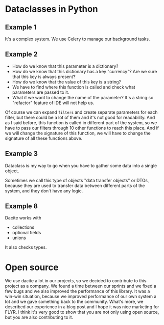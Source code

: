 # Dataclasses in Python

## Example 1

It's a complex system. We use Celery to manage our background tasks.

## Example 2

- How do we know that this parameter is a dictionary?
- How do we know that this dictionary has a key "currency"? Are we sure that this key is always present?
- How do we know that the value of this key is a string?
- We have to find where this function is called and check what parameters are passed to it.
- What if we want to change the name of the parameter? It's a string so "refactor" feature of IDE will not help us.

Of course we can expand `filters` and create separate parameters for each filter, but there could be a lot of them and
it's not good for readability. And as I said before, this function is called in different part of the system, so we have
to pass our filters through 10 other functions to reach this place. And if we will change the signature of this
function, we will have to change the signature of all these functions above.

## Example 3

Dataclass is my way to go when you have to gather some data into a single object.

Sometimes we call this type of objects "data transfer objects" or DTOs, because they are used to transfer data between
different parts of the system, and they don't have any logic.

## Example 8 

Dacite works with

- collections
- optional fields
- unions

It also checks types.

# Open source

We use dacite a lot in our projects, so we decided to contribute to this project as a company. We found a time between
our sprints and we fixed a few bugs and we also improved the performance of this library. It was a win-win
situation, because we improved performance of our own system a lot and we gave something back to the community.
What's more, we described our experience in a blog post and I hope it was nice marketing for FLYR. I think it's 
very good to show that you are not only using open source, but you are also contributing to it.
